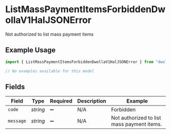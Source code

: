 # ListMassPaymentItemsForbiddenDwollaV1HalJSONError

Not authorized to list mass payment items

## Example Usage

```typescript
import { ListMassPaymentItemsForbiddenDwollaV1HalJSONError } from "dwolla-typescript/models/errors";

// No examples available for this model
```

## Fields

| Field                                      | Type                                       | Required                                   | Description                                | Example                                    |
| ------------------------------------------ | ------------------------------------------ | ------------------------------------------ | ------------------------------------------ | ------------------------------------------ |
| `code`                                     | *string*                                   | :heavy_minus_sign:                         | N/A                                        | Forbidden                                  |
| `message`                                  | *string*                                   | :heavy_minus_sign:                         | N/A                                        | Not authorized to list mass payment items. |